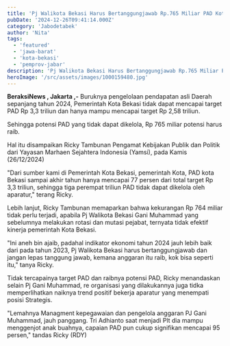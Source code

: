 ```yaml
---
title: 'Pj Walikota Bekasi Harus Bertanggungjawab Rp.765 Miliar PAD Kota Bekasi Tahun 2024 Raib'
pubDate: '2024-12-26T09:41:14.000Z'
category: 'Jabodetabek'
author: 'Nita'
tags:
  - 'featured'
  - 'jawa-barat'
  - 'kota-bekasi'
  - 'pemprov-jabar'
description: 'Pj Walikota Bekasi Harus Bertanggungjawab Rp.765 Miliar PAD Kota Bekasi Tahun 2024 Raib'
heroImage: '/src/assets/images/1000159480.jpg'
---
```


**BeraksiNews , Jakarta ,-** Buruknya pengelolaan pendapatan asli Daerah sepanjang tahun 2024, Pemerintah Kota Bekasi tidak dapat mencapai target PAD Rp 3,3 triliun dan hanya mampu mencapai target Rp 2,58 triliun.

Sehingga potensi PAD yang tidak dapat dikelola, Rp 765 miliar potensi harus raib.

Hal itu disampaikan Ricky Tambunan Pengamat Kebijakan Publik dan Politik dari Yayasan Marhaen Sejahtera Indonesia (Yamsi), pada Kamis (26/12/2024)

"Dari sumber kami di Pemerintah Kota Bekasi, pemerintah Kota, PAD kota Bekasi sampai akhir tahun hanya mencapai 77 persen dari total target Rp 3,3 triliun, sehingga tiga perempat triliun PAD tidak dapat dikelola oleh aparatur," terang Ricky.

Lebih lanjut, Ricky Tambunan memaparkan bahwa kekurangan Rp 764 miliar tidak perlu terjadi, apabila Pj Walikota Bekasi Gani Muhammad yang sebelumnya melakukan rotasi dan mutasi pejabat, ternyata tidak efektif kinerja pemerintah Kota Bekasi.

"Ini aneh bin ajaib, padahal indikator ekonomi tahun 2024 jauh lebih baik dari pada tahun 2023, Pj Walikota Bekasi harus bertanggungjawab dan jangan lepas tanggung jawab, kemana anggaran itu raib, kok bisa seperti itu," tanya Ricky.

Tidak tercapainya target PAD dan raibnya potensi PAD, Ricky menandaskan selain Pj Gani Muhammad, re organisasi yang dilakukannya juga tidka memperlihatkan naiknya trend positif bekerja aparatur yang menempati posisi Strategis.

"Lemahnya Managment kepegawaian dan pengelola anggaran PJ Gani Muhammad, jauh panggang. Tri Adhianto saat menjadi Plt dia mampu menggenjot anak buahnya, capaian PAD pun cukup signifikan mencapai 95 persen," tandas Ricky (RDY)
